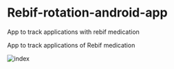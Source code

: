 # Rebif-rotation-android-app
App to track applications with rebif medication

App to track applications of Rebif medication

![index](https://user-images.githubusercontent.com/78453361/216728763-08634115-4a83-4015-9aec-ab5226e0ad15.jpeg)
